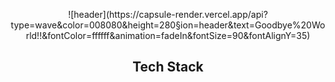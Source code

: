<!--
**juhwacheol/juhwacheol** is a ✨ _special_ ✨ repository because its `README.md` (this file) appears on your GitHub profile.

Here are some ideas to get you started:

- 🔭 I’m currently working on ...
- 🌱 I’m currently learning ...
- 👯 I’m looking to collaborate on ...
- 🤔 I’m looking for help with ...
- 💬 Ask me about ...
- 📫 How to reach me: ...
- 😄 Pronouns: ...
- ⚡ Fun fact: ...
-->
<p align="center">
![header](https://capsule-render.vercel.app/api?  type=wave&color=008080&height=280&section=header&text=Goodbye%20World!!&fontColor=ffffff&animation=fadeIn&fontSize=90&fontAlignY=35)
</p>

<h2 align="center"> Tech Stack </h2>

